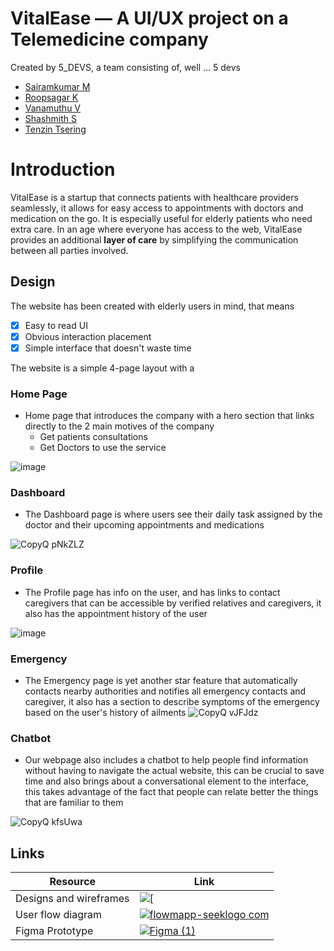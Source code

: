 # VitalEase — A UI/UX project on a Telemedicine company

Created by 5_DEVS, a team consisting of, well … 5 devs 

 - [Sairamkumar M](https://github.com/sairamkumarm)
 - [Roopsagar K](https://github.com/RoopsagarK)
 - [Vanamuthu V](https://github.com/vanamuthuV)
 - [Shashmith S](https://github.com/Code-4Al)
 - [Tenzin Tsering](https://github.com/tentse)

# Introduction

VitalEase is a startup that connects patients with healthcare providers seamlessly, it allows for easy access to appointments with doctors and medication on the go. It is especially useful for elderly patients who need extra care. In an age where everyone has access to the web, VitalEase provides an additional **layer of care** by simplifying the communication between all parties involved.

## Design

The website has been created with elderly users in mind, that means

 - [x] Easy to read UI
 - [x] Obvious interaction placement
 - [x] Simple interface that doesn't waste time
 
 The website is a simple 4-page layout with a
 ### Home Page
 - Home page that introduces the company with a hero section that links directly to the 2 main motives of the company
   - Get patients consultations
   - Get Doctors to use the service
  
![image](https://github.com/sairamkumarm/VitalEase--5_DEVS-/assets/88662373/bea7bcda-6944-4076-b702-241a0d809d09)
### Dashboard 
- The Dashboard page is where users see their daily task assigned by the doctor and their upcoming appointments and medications

![CopyQ pNkZLZ](https://github.com/sairamkumarm/VitalEase--5_DEVS-/assets/88662373/d11d8446-6337-4254-b137-25aaead1e63e)
### Profile
- The Profile page has info on the user, and has links to contact caregivers that can be accessible by verified relatives and caregivers, it also has the appointment history of the user 

![image](https://github.com/sairamkumarm/VitalEase--5_DEVS-/assets/88662373/dcd2273b-789e-427d-a553-363c30ec5ae8)
### Emergency
- The Emergency page is yet another star feature that automatically contacts nearby authorities and notifies all emergency contacts and caregiver, it also has a section to describe symptoms of the emergency based on the user's history of ailments
![CopyQ vJFJdz](https://github.com/sairamkumarm/VitalEase--5_DEVS-/assets/88662373/c0e858c8-d2ec-45db-84c1-5afbfbc7cb6d)
### Chatbot
- Our webpage also includes a chatbot to help people find information without having to navigate the actual website, this can be crucial to save time and also brings about a conversational element to the interface, this takes advantage of the fact that people can relate better the things that are familiar to them

![CopyQ kfsUwa](https://github.com/sairamkumarm/VitalEase--5_DEVS-/assets/88662373/853b206e-2e7d-4076-9875-cddf56d33ac9)

 
## Links
|Resource| Link |
|--|--|
| Designs and wireframes | [![\[](https://github.com/sairamkumarm/VitalEase--5_DEVS-/assets/88662373/cdcf1503-5d77-4197-8ef2-d4ecdc06039e)](https://www.figma.com/proto/ASL6X0B0ai9julycBlWG3D/Designs?node-id=1281-157&scaling=scale-down&page-id=1202:133&starting-point-node-id=1281:157&mode=design&t=JwYUw3ZGOojbpHeY-1) |
| User flow diagram | [![flowmapp-seeklogo com](https://github.com/sairamkumarm/VitalEase--5_DEVS-/assets/88662373/802cca8b-219f-48d5-9dab-46a7c351e0c8)](https://app.flowmapp.com/share/projects/11be235f-f6e3-4fa0-88f5-6127af1a72b3/userflow/8e3ebf9e-5309-4f20-8373-c445f61420f9)
|Figma Prototype |[![Figma (1)](https://github.com/sairamkumarm/VitalEase--5_DEVS-/assets/88662373/cdcf1503-5d77-4197-8ef2-d4ecdc06039e)](https://www.figma.com/file/ASL6X0B0ai9julycBlWG3D/Designs?type=design&node-id=1281:157&mode=design&t=n57fy1Dzhhmim9Sq-1)|

